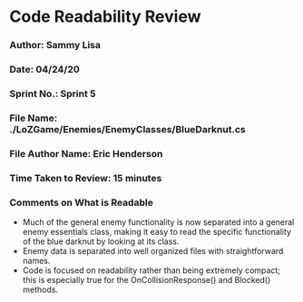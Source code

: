 # Code Readability Review

### Author: Sammy Lisa

### Date: 04/24/20

### Sprint No.: Sprint 5

### File Name: ./LoZGame/Enemies/EnemyClasses/BlueDarknut.cs

### File Author Name: Eric Henderson

### Time Taken to Review: 15 minutes

###  Comments on What is Readable
- Much of the general enemy functionality is now separated into a general enemy essentials class, making it easy to read the specific functionality of the blue darknut by looking at its class.
- Enemy data is separated into well organized files with straightforward names.
- Code is focused on readability rather than being extremely compact; this is especially true for the OnCollisionResponse() and Blocked() methods.

